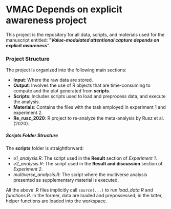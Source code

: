 # VMAC Depends on explicit awareness project

This project is the repository for all data, scripts, and materials used for the manuscript entitled: "***Value-modulated attentional capture depends on explicit awareness***".

### Project Structure ###

The project is organized into the following main sections:

- **Input**: Where the raw data are stored.
- **Output**: Involves the use of R objects that are time-consuming to compute and the plot generated from **scripts**.
- **Scripts**: Includes scripts used to load and preprocess data, and execute the analysis.
- **Materials**: Contains the files with the task employed in experiment 1 and experiment 2.
- **Re_rusz_2020**: R project to re-analyze the meta-analysis by Rusz et al. (2020).


##### Scripts Folder Structure #####

The **scripts** folder is straightforward:

- *e1_analysis.R*: The script used in the **Result** section of *Experiment 1*.
- *e2_analysis.R*: The script used in the **Result and discussion** section of *Experiment 2*.
- *multiverse_analysis.R*: The script where the multiverse analysis presented as supplementary material is executed.

All the above .R files implicitly call `source(...)` to run *load_data.R* and *functions.R*. In the former, data are loaded and prepossessed; in the latter, helper functions are loaded into the workspace.

